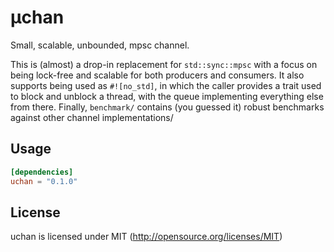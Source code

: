 # μchan
Small, scalable, unbounded, mpsc channel.

This is (almost) a drop-in replacement for `std::sync::mpsc` with a focus on being lock-free and scalable for both producers and consumers.
It also supports being used as `#![no_std]`, in which the caller provides a trait used to block and unblock a thread, with the queue implementing everything else from there. Finally, `benchmark/` contains (you guessed it) robust benchmarks against other channel implementations/

## Usage

```toml
[dependencies]
uchan = "0.1.0"
```

## License

uchan is licensed under MIT (http://opensource.org/licenses/MIT)